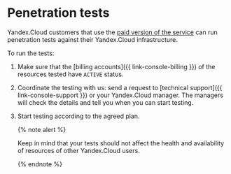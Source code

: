 # Penetration tests

Yandex.Cloud customers that use the [paid version of the service](../../billing/operations/activate-commercial.md) can run penetration tests against their Yandex.Cloud infrastructure.

To run the tests:

1. Make sure that the [billing accounts]({{ link-console-billing }}) of the resources tested have `ACTIVE` status.

1. Coordinate the testing with us: send a request to [technical support]({{ link-console-support }}) or your Yandex.Cloud manager. The managers will check the details and tell you when you can start testing.

1. Start testing according to the agreed plan.

   {% note alert %}

   Keep in mind that your tests should not affect the health and availability of resources of other Yandex.Cloud users.

   {% endnote %}

